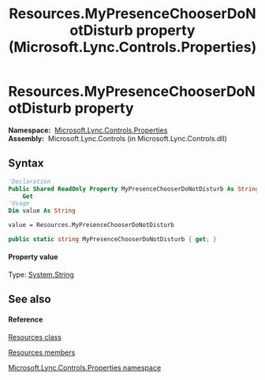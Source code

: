﻿---
title: Resources.MyPresenceChooserDoNotDisturb property  (Microsoft.Lync.Controls.Properties)
TOCTitle: 'MyPresenceChooserDoNotDisturb property '
ms:assetid: P:Microsoft.Lync.Controls.Properties.Resources.MyPresenceChooserDoNotDisturb_DI_3_UC_OCS14MrefLyncWPF
ms:mtpsurl: https://msdn.microsoft.com/en-us/library/microsoft.lync.controls.properties.resources.mypresencechooserdonotdisturb_di_3_uc_ocs14mreflyncwpf(v=office.15)
ms:contentKeyID: 48600231
ms.date: 07/28/2014
mtps_version: v=office.15
f1_keywords:
- Microsoft.Lync.Controls.Properties.Resources.MyPresenceChooserDoNotDisturb
dev_langs:
- CSharp
- JScript
- VB
- other
---

# Resources.MyPresenceChooserDoNotDisturb property

**Namespace:**  [Microsoft.Lync.Controls.Properties](microsoft-lync-controls-properties-namespace_1.md)  
**Assembly:**  Microsoft.Lync.Controls (in Microsoft.Lync.Controls.dll)

## Syntax

``` vb
'Declaration
Public Shared ReadOnly Property MyPresenceChooserDoNotDisturb As String
    Get
'Usage
Dim value As String

value = Resources.MyPresenceChooserDoNotDisturb
```

``` csharp
public static string MyPresenceChooserDoNotDisturb { get; }
```

#### Property value

Type: [System.String](http://msdn2.microsoft.com/en-us/library/s1wwdcbf)  

## See also

#### Reference

[Resources class](resources-class-microsoft-lync-controls-properties_1.md)

[Resources members](resources-members-microsoft-lync-controls-properties_1.md)

[Microsoft.Lync.Controls.Properties namespace](microsoft-lync-controls-properties-namespace_1.md)

